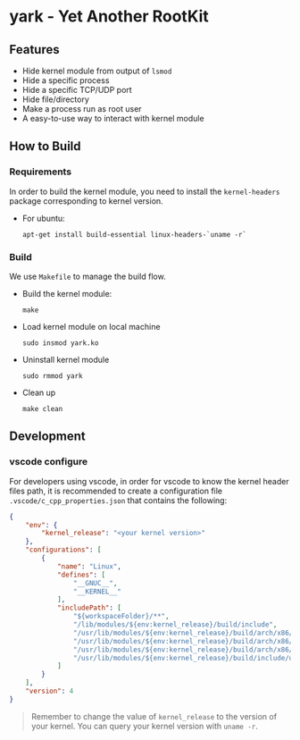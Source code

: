 # yark - Yet Another RootKit


## Features

- Hide kernel module from output of `lsmod`
- Hide a specific process
- Hide a specific TCP/UDP port
- Hide file/directory
- Make a process run as root user
- A easy-to-use way to interact with kernel module

## How to Build

### Requirements

In order to build the kernel module, you need to install the `kernel-headers` package corresponding to kernel version.

- For ubuntu:

    ```shell
    apt-get install build-essential linux-headers-`uname -r`
    ```

### Build

We use `Makefile` to manage the build flow.

- Build the kernel module:

    ```shell
    make
    ```

- Load kernel module on local machine

    ```shell
    sudo insmod yark.ko
    ```

- Uninstall kernel module

    ```shell
    sudo rmmod yark
    ```

- Clean up

    ```shell
    make clean
    ```

## Development

### vscode configure

For developers using vscode, in order for vscode to know the kernel header files path, it is recommended to create a configuration file `.vscode/c_cpp_properties.json` that contains the following:

```json
{
    "env": {
        "kernel_release": "<your kernel version>"
    },
    "configurations": [
        {
            "name": "Linux",
            "defines": [
                "__GNUC__",
                "__KERNEL__"
            ],
            "includePath": [
                "${workspaceFolder}/**",
                "/lib/modules/${env:kernel_release}/build/include",
                "/usr/lib/modules/${env:kernel_release}/build/arch/x86/include/asm",
                "/usr/lib/modules/${env:kernel_release}/build/arch/x86/include",
                "/usr/lib/modules/${env:kernel_release}/build/arch/x86/include/generated",
                "/usr/lib/modules/${env:kernel_release}/build/include/uapi"
            ]
        }
    ],
    "version": 4
}
```

> Remember to change the value of `kernel_release` to the version of your kernel. You can query your kernel version with `uname -r`.


